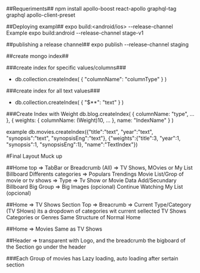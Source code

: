 ##Requeriments##
npm install apollo-boost react-apollo graphql-tag graphql apollo-client-preset

##Deploying  exampl##
expo build:<android/ios> --release-channel <Channel ex:prod-v1>
Example
expo build:android --release-channel stage-v1

##publishing a release channel##
expo publish --release-channel staging

##create mongo index##

###create index for specific values/columns###
* db.collection.createIndex( { "columnName": "columnType" } )

###create index for all text values###
* db.collection.createIndex( { "$**": "text" } )

###Create Index with Weight
db.blog.createIndex(
   {
     columnName: "type",
     ...
   },
   {
     weights: {
       columnName: (Weight)10,
       ...
     },
     name: "IndexName"
   }
 )

example
db.movies.createIndex({"title":"text", "year":"text", "synopsis":"text", "synopsisEng":"text"}, {"weights":{"title":3, "year":1, "synopsis":1, "synopsisEng":1}, "name":"TextIndex"})


 #Final Layout Muck up
                
##Home 
  top => TabBar or Breadcrumb (All) => 
    TV Shows, MOvies or My List
  Billboard
  Differents categories
    => Populars
      Trendings
        Movie List/Grop of movie or tv shows
          => Type => Tv Show or Movie
            Data
  Add/Secundary Billboard
  Big Group => Big Images (opcional)
  Continue Watching
  My List (opcional)

##Home => TV Shows Section
  Top => Breacrumb 
    => Current Type/Category (TV SHows) 
      its a dropdown of categories wit current sellected
      TV Shows Categories or Genres
  Same Structure of Normal Home

##Home => Movies
  Same as TV Shows

##Header => transparent with Logo, and the breadcrumb
the bigboard of the Section  go under the header

###Each Group of movies has Lazy loading, auto loading after sertain section